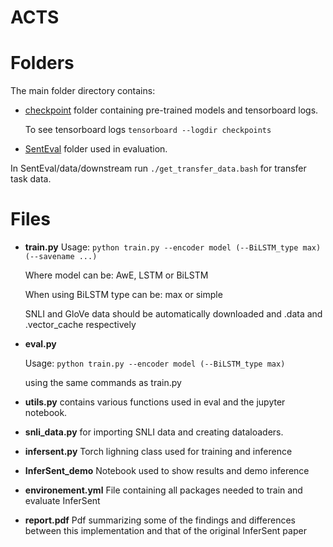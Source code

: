 # ACTS

# Folders

The main folder directory contains:

* [checkpoint](https://drive.google.com/drive/folders/1B_iP5n9oyTLfqqp8guHk1gvFXM0guZb1?usp=sharing) folder containing pre-trained models and tensorboard logs.

  To see tensorboard logs  `tensorboard --logdir checkpoints`
 
 * [SentEval](https://github.com/facebookresearch/SentEval) folder used in evaluation.

  In SentEval/data/downstream run `./get_transfer_data.bash` for transfer task data.

# Files

* **train.py**
  Usage: `python train.py --encoder model (--BiLSTM_type max) (--savename ...)` 
  
  Where model can be: AwE, LSTM or BiLSTM 
  
  When using BiLSTM type can be: max or simple
  
  SNLI and GloVe data should be automatically downloaded and .data and .vector_cache respectively

* **eval.py**

  Usage: `python train.py --encoder model (--BiLSTM_type max)`
  
  using the same commands as train.py
  
  
 * **utils.py** contains various functions used in eval and the jupyter notebook.

* **snli_data.py** for importing SNLI data and creating dataloaders.

* **infersent.py** Torch lighning class used for training and inference
 
* **InferSent_demo** Notebook used to show results and demo inference

* **environement.yml** File containing all packages needed to train and evaluate InferSent

* **report.pdf** Pdf summarizing some of the findings and differences between this implementation and that of the original InferSent paper 
